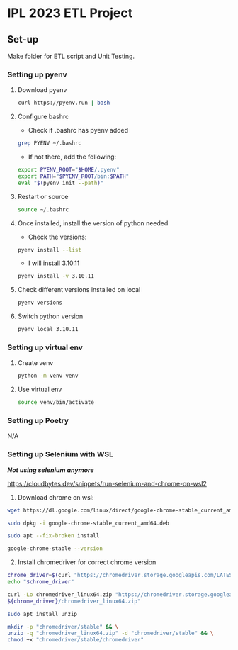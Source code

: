 # IPL 2023 ETL Project

## Set-up

Make folder for ETL script and Unit Testing.

### Setting up pyenv

1. Download pyenv

    ```bash
    curl https://pyenv.run | bash
    ```
2.  Configure bashrc

    -  Check if .bashrc has pyenv added

    ```bash
    grep PYENV ~/.bashrc
    ```

    - If not there, add the following:

    ```bash
    export PYENV_ROOT="$HOME/.pyenv"
    export PATH="$PYENV_ROOT/bin:$PATH"
    eval "$(pyenv init --path)"
    ```

3. Restart or source

    ```bash
    source ~/.bashrc
    ```

4. Once installed, install the version of python needed

    - Check the versions:


    ```bash
    pyenv install --list
    ```

    - I will install 3.10.11

    ```bash
    pyenv install -v 3.10.11
    ```

5. Check different versions installed on local

    ```bash
    pyenv versions
    ```

6. Switch python version

    ```bash
    pyenv local 3.10.11
    ```

### Setting up virtual env

1. Create venv

    ```bash
    python -m venv venv
    ```

2. Use virtual env

    ```bash
    source venv/bin/activate
    ```

### Setting up Poetry

N/A

### Setting up Selenium with WSL

***Not using selenium anymore***

https://cloudbytes.dev/snippets/run-selenium-and-chrome-on-wsl2

1. Download chrome on wsl:

```bash
wget https://dl.google.com/linux/direct/google-chrome-stable_current_amd64.deb
```

```bash
sudo dpkg -i google-chrome-stable_current_amd64.deb
```

```bash
sudo apt --fix-broken install
```

```bash
google-chrome-stable --version
```

2. Install chromedriver for correct chrome version

```bash
chrome_driver=$(curl "https://chromedriver.storage.googleapis.com/LATEST_RELEASE") && \
echo "$chrome_driver"
```
```bash
curl -Lo chromedriver_linux64.zip "https://chromedriver.storage.googleapis.com/\
${chrome_driver}/chromedriver_linux64.zip"
```
```bash
sudo apt install unzip
```

```bash
mkdir -p "chromedriver/stable" && \
unzip -q "chromedriver_linux64.zip" -d "chromedriver/stable" && \
chmod +x "chromedriver/stable/chromedriver"
```


### 




